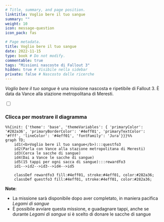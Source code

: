 ```yaml
---
# Title, summary, and page position.
linktitle: Voglio bere il tuo sangue
summary: ""
weight: 10
icon: message-question
icon_pack: fas

# Page metadata.
title: Voglio bere il tuo sangue
date: 2022-11-15
type: book # Do not modify.
commentable: true
tags: "Missioni nascoste di Fallout 3"
hidden: true # Visibile nella sidebar
private: false # Nascosto dalle ricerche
---
```




<div class="fo3">

*Voglio bere il tuo sangue* è una missione nascosta e ripetibile di Fallout 3. È data da Vance alla stazione metropolitana di Meresti.



<section class="chart-collapse">
<input type="checkbox" name="collapse2" id="handle2">
<h3 class="handle">
<label for="handle2">Clicca per mostrare il diagramma</label>
</h3>
<div class="content">

```mermaid
%%{init: {'theme': 'base', 'themeVariables': { 'primaryColor': '#282a36', 'primaryBorderColor': '#4eff01', 'primaryTextColor': '#fff', 'lineColor': '#4eff01', 'fontFamily': 'Jura'}}}%%
graph TD;
    id1(<b>Voglio bere il tuo sangue</b>):::questfo3
    id2(Parla con Vance alla stazione metropolitana di Meresti)
    id3(Cerca le sacche di sangue)
    id4(Dai a Vance le sacche di sangue)
    id5(15 tappi per ogni sacca di sangue):::rewardfo3
    id1-->id2-->id3-->id4-->id5
    
    classDef rewardfo3 fill:#4eff01, stroke:#4eff01, color:#282a36;
    classDef questfo3 fill:#4eff01, stroke:#4eff01, color:#282a36;
```

</div>
</section>

**Note**:
- La missione sarà disponibile dopo aver completato, in maniera pacifica *Legami di sangue*
- È possibile avviare questa missione, e guadagnare tappi, anche se durante *Legami di sangue* si è scelto di donare le sacche di sangue


</div>